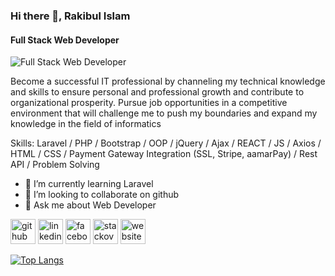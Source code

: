 ### Hi there 👋, Rakibul Islam
#### Full Stack Web Developer
![Full Stack Web Developer](https://scontent.fdac37-1.fna.fbcdn.net/v/t39.30808-6/353661166_810492830465749_3765839619907804915_n.jpg?_nc_cat=100&ccb=1-7&_nc_sid=9c7eae&_nc_eui2=AeE0VmabJUo45FqyKrqgZfFg00OmXbNSO5rTQ6Zds1I7mkKUBFnzifD68ixMfKUWgadpjVqLHYCNBQ_w2xiYzPvl&_nc_ohc=pEY0cC715kUAX85g5zE&_nc_ht=scontent.fdac37-1.fna&oh=00_AfBDA5ZKWpqFcPj8fD4BYdjkCAy0fK7ARzBeLe9Vxqh44w&oe=65721CE5)

Become a successful IT professional by channeling my technical knowledge
and skills to ensure personal and professional growth and contribute to organizational
prosperity. Pursue job opportunities in a competitive environment that will challenge
me to push my boundaries and expand my knowledge in the field of informatics

Skills: Laravel / PHP / Bootstrap / OOP /  jQuery  / Ajax / REACT / JS / Axios / HTML / CSS / Payment Gateway Integration (SSL, Stripe, aamarPay) / Rest API  / Problem Solving 

- 🌱 I’m currently learning Laravel 
- 👯 I’m looking to collaborate on github 
- 💬 Ask me about Web Developer 


[<img src='https://cdn.jsdelivr.net/npm/simple-icons@3.0.1/icons/github.svg' alt='github' height='40'>](https://github.com/https://github.com/Rakib2264)  [<img src='https://cdn.jsdelivr.net/npm/simple-icons@3.0.1/icons/linkedin.svg' alt='linkedin' height='40'>](https://www.linkedin.com/in/https://www.linkedin.com/in/rakib-khan-771916288//)  [<img src='https://cdn.jsdelivr.net/npm/simple-icons@3.0.1/icons/facebook.svg' alt='facebook' height='40'>](https://www.facebook.com/https://www.facebook.com/hmrakib.khan.716)  [<img src='https://cdn.jsdelivr.net/npm/simple-icons@3.0.1/icons/stackoverflow.svg' alt='stackoverflow' height='40'>](https://stackoverflow.com/users/https://stackoverflow.com/users/23034017/rakib-khan)  [<img src='https://cdn.jsdelivr.net/npm/simple-icons@3.0.1/icons/icloud.svg' alt='website' height='40'>](https://miapur.com/)  

[![Top Langs](https://github-readme-stats.vercel.app/api/top-langs/?username=https://github.com/Rakib2264)](https://github.com/anuraghazra/github-readme-stats)

